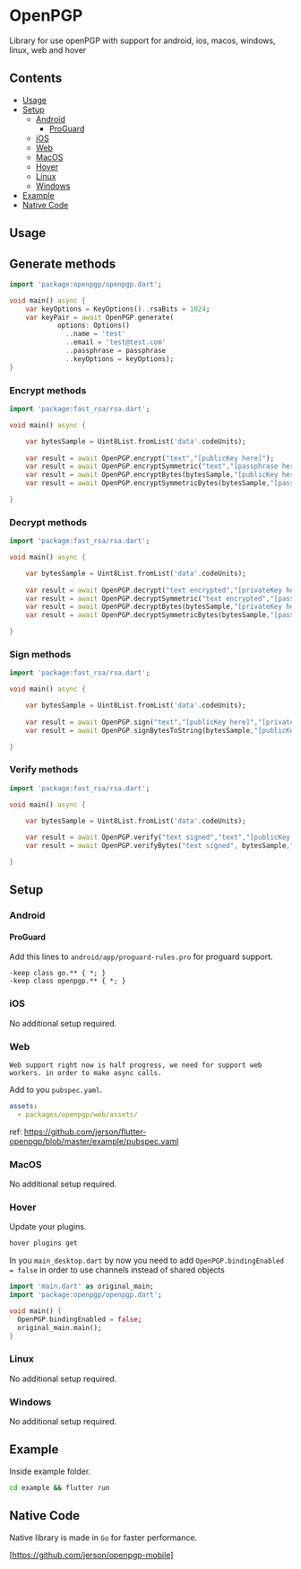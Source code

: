 # OpenPGP

Library for use openPGP with support for android, ios, macos, windows, linux, web and hover

## Contents

- [Usage](#usage)
- [Setup](#setup)
  - [Android](#android)
    - [ProGuard](#proguard)
  - [iOS](#ios)
  - [Web](#web)
  - [MacOS](#macos)
  - [Hover](#hover)
  - [Linux](#linux)
  - [Windows](#windows)
- [Example](#example)
- [Native Code](#native-code)

## Usage

## Generate methods
```dart
import 'package:openpgp/openpgp.dart';

void main() async {
    var keyOptions = KeyOptions()..rsaBits = 1024;
    var keyPair = await OpenPGP.generate(
            options: Options()
              ..name = 'test'
              ..email = 'test@test.com'
              ..passphrase = passphrase
              ..keyOptions = keyOptions);
}
```

### Encrypt methods

```dart
import 'package:fast_rsa/rsa.dart';

void main() async {

    var bytesSample = Uint8List.fromList('data'.codeUnits);
    
    var result = await OpenPGP.encrypt("text","[publicKey here]");
    var result = await OpenPGP.encryptSymmetric("text","[passphrase here]");
    var result = await OpenPGP.encryptBytes(bytesSample,"[publicKey here]");
    var result = await OpenPGP.encryptSymmetricBytes(bytesSample,"[passphrase here]");

}

```

### Decrypt methods

```dart
import 'package:fast_rsa/rsa.dart';

void main() async {

    var bytesSample = Uint8List.fromList('data'.codeUnits);
    
    var result = await OpenPGP.decrypt("text encrypted","[privateKey here]","[passphrase here]");
    var result = await OpenPGP.decryptSymmetric("text encrypted","[passphrase here]");
    var result = await OpenPGP.decryptBytes(bytesSample,"[privateKey here]","[passphrase here]");
    var result = await OpenPGP.decryptSymmetricBytes(bytesSample,"[passphrase here]");

}
```

### Sign methods

```dart
import 'package:fast_rsa/rsa.dart';

void main() async {

    var bytesSample = Uint8List.fromList('data'.codeUnits);
    
    var result = await OpenPGP.sign("text","[publicKey here]","[privateKey here]","[passphrase here]");
    var result = await OpenPGP.signBytesToString(bytesSample,"[publicKey here]","[privateKey here]","[passphrase here]");

}

```

### Verify methods

```dart
import 'package:fast_rsa/rsa.dart';

void main() async {

    var bytesSample = Uint8List.fromList('data'.codeUnits);
    
    var result = await OpenPGP.verify("text signed","text","[publicKey here]");
    var result = await OpenPGP.verifyBytes("text signed", bytesSample,"[publicKey here]");

}

```

## Setup

### Android

#### ProGuard

Add this lines to `android/app/proguard-rules.pro` for proguard support.

```proguard
-keep class go.** { *; }
-keep class openpgp.** { *; }
```

### iOS

No additional setup required.

### Web

    Web support right now is half progress, we need for support web workers. in order to make async calls.

Add to you `pubspec.yaml`.

```yaml
assets:
  - packages/openpgp/web/assets/
```

ref: https://github.com/jerson/flutter-openpgp/blob/master/example/pubspec.yaml

### MacOS

No additional setup required.

### Hover

Update your plugins.

```bash
hover plugins get
```

In you `main_desktop.dart` by now you need to add `OpenPGP.bindingEnabled = false` in order to use channels instead of shared objects

```dart
import 'main.dart' as original_main;
import 'package:openpgp/openpgp.dart';

void main() {
  OpenPGP.bindingEnabled = false;
  original_main.main();
}

```

### Linux

No additional setup required.

### Windows

No additional setup required.

## Example

Inside example folder.

```bash
cd example && flutter run
```

## Native Code

Native library is made in `Go` for faster performance.

[https://github.com/jerson/openpgp-mobile]
